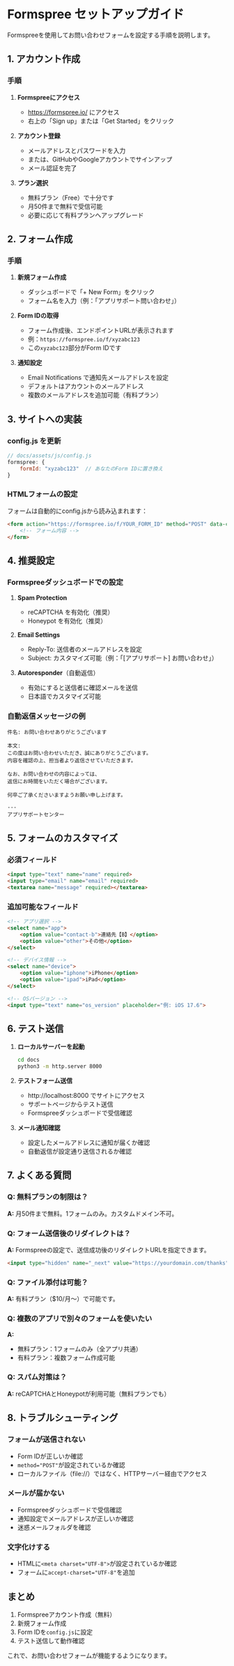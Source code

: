 # Formspree セットアップガイド

Formspreeを使用してお問い合わせフォームを設定する手順を説明します。

## 1. アカウント作成

### 手順

1. **Formspreeにアクセス**
   - https://formspree.io/ にアクセス
   - 右上の「Sign up」または「Get Started」をクリック

2. **アカウント登録**
   - メールアドレスとパスワードを入力
   - または、GitHubやGoogleアカウントでサインアップ
   - メール認証を完了

3. **プラン選択**
   - 無料プラン（Free）で十分です
   - 月50件まで無料で受信可能
   - 必要に応じて有料プランへアップグレード

## 2. フォーム作成

### 手順

1. **新規フォーム作成**
   - ダッシュボードで「+ New Form」をクリック
   - フォーム名を入力（例：「アプリサポート問い合わせ」）

2. **Form IDの取得**
   - フォーム作成後、エンドポイントURLが表示されます
   - 例：`https://formspree.io/f/xyzabc123`
   - この`xyzabc123`部分がForm IDです

3. **通知設定**
   - Email Notifications で通知先メールアドレスを設定
   - デフォルトはアカウントのメールアドレス
   - 複数のメールアドレスを追加可能（有料プラン）

## 3. サイトへの実装

### config.js を更新

```javascript
// docs/assets/js/config.js
formspree: {
    formId: "xyzabc123"  // あなたのForm IDに置き換え
}
```

### HTMLフォームの設定

フォームは自動的にconfig.jsから読み込まれます：

```html
<form action="https://formspree.io/f/YOUR_FORM_ID" method="POST" data-config="formspree.formId">
    <!-- フォーム内容 -->
</form>
```

## 4. 推奨設定

### Formspreeダッシュボードでの設定

1. **Spam Protection**
   - reCAPTCHA を有効化（推奨）
   - Honeypot を有効化（推奨）

2. **Email Settings**
   - Reply-To: 送信者のメールアドレスを設定
   - Subject: カスタマイズ可能（例：「[アプリサポート] お問い合わせ」）

3. **Autoresponder**（自動返信）
   - 有効にすると送信者に確認メールを送信
   - 日本語でカスタマイズ可能

### 自動返信メッセージの例

```
件名: お問い合わせありがとうございます

本文:
この度はお問い合わせいただき、誠にありがとうございます。
内容を確認の上、担当者より返信させていただきます。

なお、お問い合わせの内容によっては、
返信にお時間をいただく場合がございます。

何卒ご了承くださいますようお願い申し上げます。

---
アプリサポートセンター
```

## 5. フォームのカスタマイズ

### 必須フィールド

```html
<input type="text" name="name" required>
<input type="email" name="email" required>
<textarea name="message" required></textarea>
```

### 追加可能なフィールド

```html
<!-- アプリ選択 -->
<select name="app">
    <option value="contact-b">連絡先【B】</option>
    <option value="other">その他</option>
</select>

<!-- デバイス情報 -->
<select name="device">
    <option value="iphone">iPhone</option>
    <option value="ipad">iPad</option>
</select>

<!-- OSバージョン -->
<input type="text" name="os_version" placeholder="例: iOS 17.6">
```

## 6. テスト送信

1. **ローカルサーバーを起動**
   ```bash
   cd docs
   python3 -m http.server 8000
   ```

2. **テストフォーム送信**
   - http://localhost:8000 でサイトにアクセス
   - サポートページからテスト送信
   - Formspreeダッシュボードで受信確認

3. **メール通知確認**
   - 設定したメールアドレスに通知が届くか確認
   - 自動返信が設定通り送信されるか確認

## 7. よくある質問

### Q: 無料プランの制限は？
**A:** 月50件まで無料。1フォームのみ。カスタムドメイン不可。

### Q: フォーム送信後のリダイレクトは？
**A:** Formspreeの設定で、送信成功後のリダイレクトURLを指定できます。
```html
<input type="hidden" name="_next" value="https://yourdomain.com/thanks">
```

### Q: ファイル添付は可能？
**A:** 有料プラン（$10/月〜）で可能です。

### Q: 複数のアプリで別々のフォームを使いたい
**A:**
- 無料プラン：1フォームのみ（全アプリ共通）
- 有料プラン：複数フォーム作成可能

### Q: スパム対策は？
**A:** reCAPTCHAとHoneypotが利用可能（無料プランでも）

## 8. トラブルシューティング

### フォームが送信されない
- Form IDが正しいか確認
- `method="POST"`が設定されているか確認
- ローカルファイル（file://）ではなく、HTTPサーバー経由でアクセス

### メールが届かない
- Formspreeダッシュボードで受信確認
- 通知設定でメールアドレスが正しいか確認
- 迷惑メールフォルダを確認

### 文字化けする
- HTMLに`<meta charset="UTF-8">`が設定されているか確認
- フォームに`accept-charset="UTF-8"`を追加

## まとめ

1. Formspreeアカウント作成（無料）
2. 新規フォーム作成
3. Form IDを`config.js`に設定
4. テスト送信して動作確認

これで、お問い合わせフォームが機能するようになります。